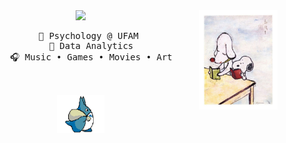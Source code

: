 <div align="center">
  <img src="https://github.com/albuquerquehellen/albuquerquehellen/blob/main/transferir%20(22).jpg?raw=true" width="25%" align="right" />
  
  <img src="https://readme-typing-svg.demolab.com?font=Inconsolata&weight=500&size=50&duration=4000&pause=300&color=cbd2ef&center=true&vCenter=true&multiline=true&repeat=false&random=false&width=1300&height=140&lines=hi!+i'm+hellen.+welcome+to+my+hub!+%CB%9A+%E0%BC%98%E2%99%A1+%E2%8B%86%EF%BD%A1%CB%9A" width="70%" />


  <br>

  <pre>
    💼 Psychology @ UFAM 
    📖 Data Analytics
    🎧 Music • Games • Movies • Art
  </pre>

  <br>

  <img src="https://github.com/albuquerquehellen/albuquerquehellen/blob/main/banners.gif?raw=true" height="60" />

  <br><br><br>
</div>

